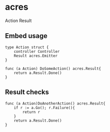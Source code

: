 # acres

Action Result

## Embed usage

```
type Action struct {
    controller Controller
    Result acres.Emitter
}

func (a Action) DoSomeAction() acres.Result{
    return a.Result.Done()
}
```

## Result checks

```
func (a Action)DoAnotherAction() acres.Result{
    if r := a.Go(); r.Failure(){
        return r
    }
    return a.Result.Done()
}
```
